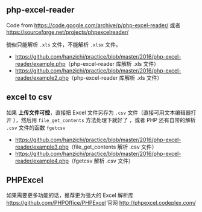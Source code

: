 ## php-excel-reader

Code from <https://code.google.com/archive/p/php-excel-reader/> 或者 <https://sourceforge.net/projects/phpexcelreader/>

~~貌似~~只能解析 `.xls` 文件，不能解析 `.xlsx` 文件。

- <https://github.com/hanzichi/practice/blob/master/2016/php-excel-reader/example.php>（php-excel-reader 库解析 .xls 文件）
- <https://github.com/hanzichi/practice/blob/master/2016/php-excel-reader/example2.php>（php-excel-reader 库解析 .xls 文件）

## excel to csv 

如果 **上传文件可控**，直接把 Excel 文件另存为 `.csv` 文件（直接可用文本编辑器打开 ），然后用 `file_get_contents` 方法处理下就好了 ，或者 PHP 还有自带的解析 `.csv` 文件的函数 `fgetcsv`

- <https://github.com/hanzichi/practice/blob/master/2016/php-excel-reader/example3.php>（file_get_contents 解析 .csv 文件）
- <https://github.com/hanzichi/practice/blob/master/2016/php-excel-reader/example4.php>（fgetcsv 解析 .csv 文件）

## PHPExcel

如果需要更多功能的话，推荐更为强大的 Excel 解析库 <https://github.com/PHPOffice/PHPExcel> 官网 <http://phpexcel.codeplex.com/>

